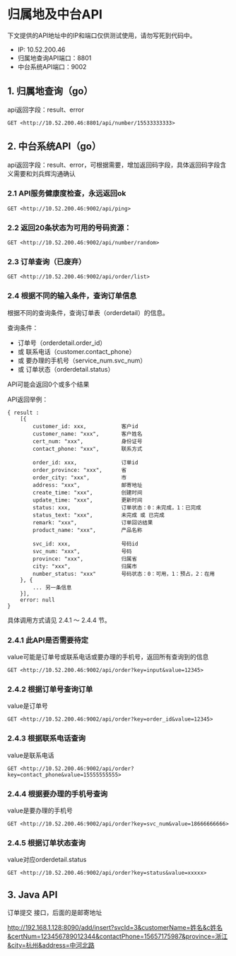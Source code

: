 归属地及中台API
===============

下文提供的API地址中的IP和端口仅供测试使用，请勿写死到代码中。

- IP: 10.52.200.46
- 归属地查询API端口：8801
- 中台系统API端口：9002

## 1. 归属地查询（go）

api返回字段：result、error

    GET <http://10.52.200.46:8801/api/number/15533333333>

## 2. 中台系统API（go）

api返回字段：result、error，可根据需要，增加返回码字段，具体返回码字段含义需要和刘兵辉沟通确认

### 2.1 API服务健康度检查，永远返回ok

    GET <http://10.52.200.46:9002/api/ping>

### 2.2 返回20条状态为可用的号码资源：

    GET <http://10.52.200.46:9002/api/number/random>

### 2.3 订单查询（已废弃）

    GET <http://10.52.200.46:9002/api/order/list>

### 2.4 根据不同的输入条件，查询订单信息

根据不同的查询条件，查询订单表（orderdetail）的信息。

查询条件：

- 订单号（orderdetail.order_id）
- 或 联系电话（customer.contact_phone）
- 或 要办理的手机号（service_num.svc_num）
- 或 订单状态（orderdetail.status）

API可能会返回0个或多个结果

API返回举例：

    { result :
        [{
            customer_id: xxx,           客户id
            customer_name: "xxx",       客户姓名
            cert_num: "xxx",            身份证号
            contact_phone: "xxx",       联系方式

            order_id: xxx,              订单id
            order_province: "xxx",      省
            order_city: "xxx",          市
            address: "xxx",             邮寄地址
            create_time: "xxx",         创建时间
            update_time: "xxx",         更新时间
            status: xxx,                订单状态：0：未完成，1：已完成
            status_text: "xxx",         未完成 或 已完成
            remark: "xxx",              订单回访结果
            product_name: "xxx",        产品名称

            svc_id: xxx,                号码id
            svc_num: "xxx",             号码
            province: "xxx",            归属省
            city: "xxx",                归属市
            number_status: "xxx"        号码状态：0：可用，1：预占，2：在用
        }, {
            ... 另一条信息
        }],
        error: null
    }

具体调用方式请见 2.4.1 ～ 2.4.4 节。

### 2.4.1 此API是否需要待定

value可能是订单号或联系电话或要办理的手机号，返回所有查询到的信息

    GET <http://10.52.200.46:9002/api/order?key=input&value=12345>

### 2.4.2 根据订单号查询订单

value是订单号

    GET <http://10.52.200.46:9002/api/order?key=order_id&value=12345>

### 2.4.3 根据联系电话查询

value是联系电话

    GET <http://10.52.200.46:9002/api/order?key=contact_phone&value=15555555555>

### 2.4.4 根据要办理的手机号查询

value是要办理的手机号

    GET <http://10.52.200.46:9002/api/order?key=svc_num&value=18666666666>

### 2.4.5 根据订单状态查询

value对应orderdetail.status

    GET <http://10.52.200.46:9002/api/order?key=status&value=xxxxx>

## 3. Java API

订单提交 接口，后面的是邮寄地址

<http://192.168.1.128:8090/add/insert?svcId=3&customerName=姓名&c姓名&certNum=123456789012344&contactPhone=15657175987&province=浙江&city=杭州&address=中河北路>


